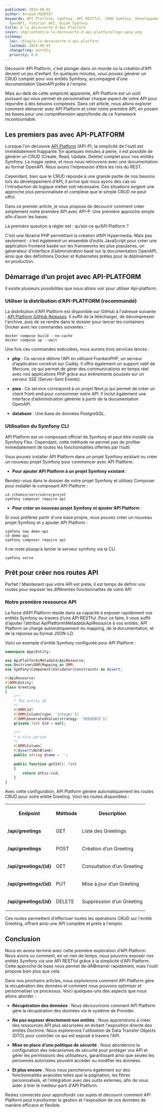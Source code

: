 ```yaml
---
published: 2024-08-01
author: Arnaud POINTET
keywords: API Platform, Symfony, API RESTful, CRUD Symfony, Développement Web,
  OpenAPI, Tutoriel API, Guide Symfony
title: A la découverte d'Api-Platform
cover: img/content/a-la-decouverte-d-api-platform/logo-apip.png
sitemap:
  loc: /blog/a-la-decouverte-d-api-platform
  lastmod: 2024-08-01
  changefreq: monthly
  priority: 0.8
---
```

Découvrir API Platform, c'est plonger dans un monde où la création d'API devient un jeu d'enfant. En quelques minutes, vous pouvez générer un CRUD complet pour vos entités Symfony, accompagné d'une documentation OpenAPI prête à l'emploi.

<!--more-->

Mais au-delà de cette simplicité apparente, API Platform est un outil puissant qui vous permet de personnaliser chaque aspect de votre API pour répondre à des besoins complexes. Dans cet article, nous allons explorer comment démarrer avec API Platform et créer notre première API, en posant les bases pour une compréhension approfondie de ce framework incontournable.

## Les premiers pas avec API-PLATFORM

Lorsque l'on découvre [API Platform](https://api-platform.com) (API-P), la simplicité de l'outil est immédiatement frappante. En quelques minutes à peine, il est possible de générer un CRUD (Create, Read, Update, Delete) complet pour nos entités Symfony. La magie opère, et nous nous retrouvons avec une documentation au format OpenAPI. Nous avons l'impression d’être les rois du REST.

Cependant, bien que le CRUD réponde à une grande partie de nos besoins lors du développement d'API, il arrive que nous ayons des cas où l'introduction de logique métier soit nécessaire. Ces situations exigent une approche plus personnalisée et complexe que le simple CRUD ne peut offrir.

Dans ce premier article, je vous propose de découvrir comment créer simplement notre première API avec API-P. Une première approche simple afin d’avoir les bases.

La première question à régler est : qu’est-ce qu’API Platform ?

C’est une librairie PHP permettant la création d’API Hypermedia. Mais pas seulement : c’est également un ensemble d’outils JavaScript pour créer une application frontend basée sur les frameworks les plus populaires, un générateur d’interface d’administration basé sur la documentation OpenAPI, ainsi que des définitions Docker et Kubernetes prêtes pour le déploiement en production.

## Démarrage d’un projet avec API-PLATFORM

Il existe plusieurs possibilités que nous allons voir pour utiliser Api-platform.

### Utiliser la distribution d’API-PLATFORM (recommandé)

La distribution d'API Platform est disponible sur GitHub à l'adresse suivante : [API Platform GitHub Releases](https://github.com/api-platform/api-platform/releases/latest). Il suffit de la télécharger, de décompresser l'archive, puis de se rendre dans le dossier pour lancer les containers Docker avec les commandes suivantes :

```shell
docker compose build --no-cache
docker compose up --wait
```

Une fois ces commandes exécutées, nous aurons trois services lancés :

*   **php** : Ce service délivre l’API en utilisant FrankenPHP, un serveur d’application construit sur Caddy. Il offre également un support natif de Mercure, ce qui permet de gérer des communications en temps réel avec nos applications PHP grâce aux événements poussés sur un serveur SSE (Server-Sent Events).
    
*   **pwa** : Ce service correspond à un projet Next.js qui permet de créer un client front-end pour consommer notre API. Il inclut également une interface d’administration générée à partir de la documentation OpenAPI.
    
*   **database** : Une base de données PostgreSQL.
    

### Utilisation du Symfony CLI

API Platform est un composant officiel de Symfony et peut être installé via Symfony Flex. Cependant, cette méthode ne permet pas de profiter immédiatement de toutes les fonctionnalités offertes par l’outil.

Vous pouvez installer API Platform dans un projet Symfony existant ou créer un nouveau projet Symfony pour commencer avec API Platform.

*   **Pour ajouter API Platform à un projet Symfony existant** :
    

Rendez-vous dans le dossier de votre projet Symfony et utilisez Composer pour installer le composant API Platform :

```shell
cd /chemin/vers/votre/projet
symfony composer require api
```

*   **Pour créer un nouveau projet Symfony et ajouter API Platform** :
    

Si vous préférez partir d'une base propre, vous pouvez créer un nouveau projet Symfony et y ajouter API Platform :

```shell
symfony new demo-api
cd demo-api
symfony composer require api
```

Il ne reste plusqu’a lancer le serveur symfony via la CLI

```shell
symfony serve
```

## Prêt pour créer nos routes API

Parfait ! Maintenant que votre API est prète, il est temps de définir vos routes pour exposer les différentes fonctionnalités de votre API

### Notre première ressource API

La force d’API Platform réside dans sa capacité à exposer rapidement vos entités Symfony au travers d’une API RESTful. Pour ce faire, il vous suffit d’ajouter l’attribut ApiPlatform\\Metadata\\ApiResource à vos entités. API Platform se charge automatiquement du mapping, de la documentation, et de la réponse au format JSON-LD.

Voici un exemple d'entité Symfony configurée pour API Platform :

```php
namespace App\Entity;

use ApiPlatform\Metadata\ApiResource;
use Doctrine\ORM\Mapping as ORM;
use Symfony\Component\Validator\Constraints as Assert;

#[ApiResource]
#[ORM\Entity]
class Greeting
{
    /**
    * The entity ID
    */
    #[ORM\Id]
    #[ORM\Column(type: 'integer')]
    #[ORM\GeneratedValue(strategy: 'SEQUENCE')]
    private ?int $id = null;
    
    /**
    * A nice person
    */
    #[ORM\Column]
    #[Assert\NotBlank]
    public string $name = '';
    
    public function getId(): ?int
    {
        return $this->id;
    }
}
```

Avec cette configuration, API Platform génére automatiquement les routes CRUD pour votre entité Greeting. Voici les routes disponibles :

<table style="minWidth: 75px"><colgroup><col><col><col></colgroup><tbody><tr><th colspan="1" rowspan="1"><p>Endpoint</p></th><th colspan="1" rowspan="1"><p>Méthode</p></th><th colspan="1" rowspan="1"><p>Description</p></th></tr><tr><td colspan="1" rowspan="1"><p><strong>/api/greetings</strong></p></td><td colspan="1" rowspan="1"><p>GET</p></td><td colspan="1" rowspan="1"><p>Liste des Greetings</p></td></tr><tr><td colspan="1" rowspan="1"><p><strong>/api/greetings</strong></p></td><td colspan="1" rowspan="1"><p>POST</p></td><td colspan="1" rowspan="1"><p>Création d’un Greeting</p></td></tr><tr><td colspan="1" rowspan="1"><p><strong>/api/greetings/{id}</strong></p></td><td colspan="1" rowspan="1"><p>GET</p></td><td colspan="1" rowspan="1"><p>Consultation d’un Greeting</p></td></tr><tr><td colspan="1" rowspan="1"><p><strong>/api/greetings/{id}</strong></p></td><td colspan="1" rowspan="1"><p>PUT</p></td><td colspan="1" rowspan="1"><p>Mise à jour d’un Greeting</p></td></tr><tr><td colspan="1" rowspan="1"><p><strong>/api/greetings/{id}</strong></p></td><td colspan="1" rowspan="1"><p>DELETE</p></td><td colspan="1" rowspan="1"><p>Suppression d’un Greeting</p></td></tr></tbody></table>

Ces routes permettent d'effectuer toutes les opérations CRUD sur l'entité Greeting, offrant ainsi une API complète et préte à l'emploi.

## Conclusion

Nous en avons terminé avec cette première exploration d'API Platform. Nous avons vu comment, en un rien de temps, nous pouvons exposer nos entités Symfony via une API RESTful grâce à la simplicité d'API Platform. Cette approche de base nous permet de dÃ©marrer rapidement, mais l'outil propose bien plus que cela.

Dans nos prochains articles, nous explorerons comment API Platform gère la récupération des données et comment nous pouvons optimiser et personnaliser ce processus. Voici quelques-uns des aspects que nous allons aborder :

*   **Récupération des données** : Nous découvrirons comment API Platform gère la récupération des données via le système de Provider.
    
*   **Ne pas exposer directement nos entités** : Nous apprendrons à créer des ressources API plus sécurisées en évitant l'exposition directe des entités Doctrine. Nous explorerons l'utilisation de Data Transfer Objects (DTO) pour contrôler ce qui est exposé à travers l'API.
    
*   **Mise en place d’une politique de sécurité** : Nous aborderons la configuration des mécanismes de sécurité pour protéger vos API et gérer les permissions des utilisateurs, garantissant ainsi que seules les personnes autorisées peuvent accéder ou modifier les données.
    
*   **Et plus encore** : Nous nous pencherons également sur des fonctionnalités avancées telles que la pagination, les filtres personnalisés, et l'intégration avec des outils externes, afin de vous aider à tirer le meilleur parti d'API Platform.
    

Restez connectés pour approfondir ces sujets et découvrir comment API Platform peut transformer la gestion et l'exposition de vos données de manière efficace et flexible.
